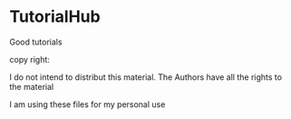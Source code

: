 # TutorialHub
Good tutorials

copy right:

I do not intend to distribut this material.
The Authors have all the rights to the material

I am using these files for my personal use
